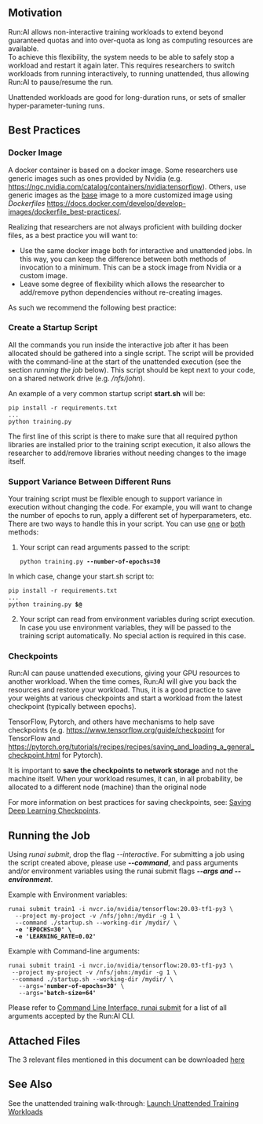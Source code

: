 ## Motivation

Run:AI allows non-interactive training workloads to extend beyond guaranteed quotas and into over-quota as long as computing resources are available.  
To achieve this flexibility, the system needs to be able to safely stop a workload and restart it again later. This requires researchers to switch workloads from running interactively, to running unattended, thus allowing Run:AI to pause/resume the run.

Unattended workloads are good for long-duration runs, or sets of smaller hyper-parameter-tuning runs.

## Best Practices

### Docker Image

A docker container is based on a docker image. Some researchers use generic images such as ones provided by Nvidia (e.g. <https://ngc.nvidia.com/catalog/containers/nvidia:tensorflow>). Others, use generic images as the <ins>base</ins> image to a more customized image using _Dockerfiles_ <https://docs.docker.com/develop/develop-images/dockerfile_best-practices/>.

Realizing that researchers are not always proficient with building docker files, as a best practice you will want to:

*   Use the same docker image both for interactive and unattended jobs. In this way, you can keep the difference between both methods of invocation to a minimum. This can be a stock image from Nvidia or a custom image.
*   Leave some degree of flexibility which allows the researcher to add/remove python dependencies without re-creating images.

As such we recommend the following best practice:

### Create a Startup Script

All the commands you run inside the interactive job after it has been allocated should be gathered into a single script. The script will be provided with the command-line at the start of the unattended execution (see the section _running the job_ below). This script should be kept next to your code, on a shared network drive (e.g. _/nfs/john_).

An example of a very common startup script __start.sh__ will be:

    pip install -r requirements.txt
    ...
    python training.py

The first line of this script is there to make sure that all required python libraries are installed prior to the training script execution, it also allows the researcher to add/remove libraries without needing changes to the image itself.&nbsp;

### Support Variance Between Different Runs

Your training script must be flexible enough to support variance in execution without changing the code. For example, you will want to change the number of epochs to run, apply a different set of hyperparameters, etc. There are two ways to handle this in your script. You can use <ins>one</ins> or <ins>both</ins> methods:

1. Your script can read arguments passed to the script:

    <pre><code>python training.py <strong>--number-of-epochs=30</strong></code></pre>

In which case, change your start.sh script to:

<pre><code>pip install -r requirements.txt
...
python training.py <strong>$@</strong></code></pre>

2. Your script can read from environment variables during script execution. In case you use environment variables, they will be passed to the training script automatically. No special action is required in this case.

### Checkpoints

Run:AI can pause unattended executions, giving your GPU resources to another workload. When the time comes, Run:AI will give you back the resources and restore your workload. Thus, it is a good practice to save your weights at various checkpoints and start a workload from the latest checkpoint (typically between epochs).

TensorFlow, Pytorch, and others have mechanisms to help save checkpoints (e.g. <https://www.tensorflow.org/guide/checkpoint> for TensorFlow and <https://pytorch.org/tutorials/recipes/recipes/saving_and_loading_a_general_checkpoint.html> for Pytorch).

It is important to __save the checkpoints to network storage__ and not the machine itself. When your workload resumes, it can, in all probability, be allocated to a different node (machine) than the original node

For more information on best practices for saving checkpoints, see: [Saving Deep Learning Checkpoints](Saving-Deep-Learning-Checkpoints.md).

## Running the Job

Using _runai submit_, drop the flag _--interactive_. For submitting a job using the script created above, please use ___--command___, and pass arguments and/or environment variables using the runai submit flags ___--args ___and___ --environment___.

Example with Environment variables:

<pre><code>runai submit train1 -i nvcr.io/nvidia/tensorflow:20.03-tf1-py3 \<br/>  --project my-project -v /nfs/john:/mydir -g 1 \<br/>  --command ./startup.sh --working-dir /mydir/ \<br/><strong>  -e 'EPOCHS=30' \</strong><br/><strong>  -e 'LEARNING_RATE=0.02'</strong></code></pre>

Example with Command-line arguments:

<pre><code>runai submit train1 -i nvcr.io/nvidia/tensorflow:20.03-tf1-py3 \<br/> --project my-project -v /nfs/john:/mydir -g 1 \<br/> --command ./startup.sh --working-dir /mydir/ \<br/>   --args='<strong>number-of-epochs=30'</strong> \<br/>   --args=<strong>'batch-size=64'</strong> </code></pre>

Please refer to [Command Line Interface, runai submit](../Command-Line-Interface-API-Reference/runai-submit.md) for a list of all arguments accepted by the Run:AI CLI.

<!-- ### Use CLI Templates

Different run configurations may vary significantly and can be tedious to be written each time on the command line. To make life easier, our CLI offers a way to template those configurations and use preconfigured configuration when submitting a job. Please refer to [Configure Command Line Interface Templates](../../Administrator/Researcher-Setup/Configure-Command-Line-Interface-Templates.md). -->

## Attached Files

The 3 relevant files mentioned in this document can be downloaded [here](files/ConvertingToUnattendedFiles.zip)

## See Also

See the unattended training walk-through: [Launch Unattended Training Workloads](../Walkthroughs/Walkthrough-Launch-Unattended-Training-Workloads-.md)